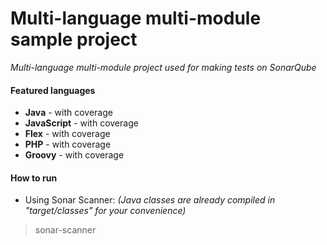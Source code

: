 Multi-language multi-module sample project
=======================
*Multi-language multi-module project used for making tests on SonarQube*

#### Featured languages
- **Java** - with coverage
- **JavaScript** - with coverage
- **Flex** - with coverage
- **PHP** - with coverage
- **Groovy** - with coverage

#### How to run
- Using Sonar Scanner: *(Java classes are already compiled in "target/classes" for your convenience)*

> sonar-scanner
